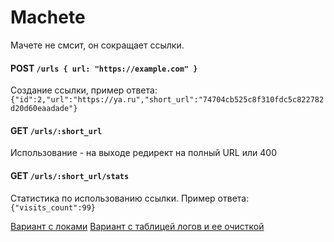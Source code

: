 # Machete

Мачете не смсит, он сокращает ссылки.

#### POST `/urls { url: "https://example.com" }`

Создание ссылки, пример ответа: 
`{"id":2,"url":"https://ya.ru","short_url":"74704cb525c8f310fdc5c822782d20d60eaadade"}`

#### GET `/urls/:short_url`

Использование - на выходе редирект на полный URL или 400

#### GET `/urls/:short_url/stats`

Статистика по использованию ссылки. Пример ответа: 
`{"visits_count":99}`

[Вариант с локами](https://github.com/AskarZinurov/machete/commit/e0fe74f50f83132a71caeb1d9e58eb2c99a5f44e) 
[Вариант с таблицей логов и ее очисткой](https://github.com/AskarZinurov/machete/compare/main...stats-cleaner)
